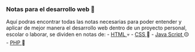 ### Notas para el desarrollo web :notebook:

Aquí podras encontrar todas las notas necesarias para poder entender y aplicar de mejor manera el desarrollo web dentro de un proyecto personal, escolar o laborar, se dividen en notas de:
    - <a href = "/Notas/html.txt"> HTML </a> :skull:
    - <a href = "/Notas/css.txt"> CSS </a> :art:
    - <a href = "/Notas/js.txt"> Java Script </a> :yellow_circle:
    - <a href = "/Notas/php.txt"> PHP </a> :elephant: